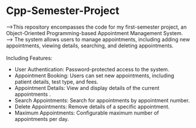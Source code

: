 # Cpp-Semester-Project
-->This repository encompasses the code for my first-semester project, an Object-Oriented Programming-based Appointment Management System.
<br>
--> The system allows users to manage appointments, including adding new appointments, viewing details, searching, and deleting appointments.
<br>
<br>
 Including Features:
<br>
- User Authentication: Password-protected access to the system.<br>
- Appointment Booking: Users can set new appointments, including patient details, test type, and fees.<br>
- Appointment Details: View and display details of the current appointments .<br>
- Search Appointments: Search for appointments by appointment number.<br>
- Delete Appointments: Remove details of a specific appointment.<br>
- Maximum Appointments: Configurable maximum number of appointments per day.
